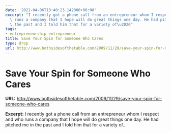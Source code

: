 ```yaml
---
date: '2021-04-06T13:40:23.142000+00:00'
excerpt: "I recently got a phone call from an entrepreneur whom I respect and who\
  \ runs a company that I hope will do great things one day. He had pitched me in\
  \ the past and I told him that for a variety of\u2026"
tags:
- entrepreneurship entrepreneur
title: Save Your Spin for Someone Who Cares
type: drop
url: http://www.bothsidesofthetable.com/2009/11/29/save-your-spin-for-someone-who-cares
---
```


# Save Your Spin for Someone Who Cares

**URL:** http://www.bothsidesofthetable.com/2009/11/29/save-your-spin-for-someone-who-cares

**Excerpt:** I recently got a phone call from an entrepreneur whom I respect and who runs a company that I hope will do great things one day. He had pitched me in the past and I told him that for a variety of…
